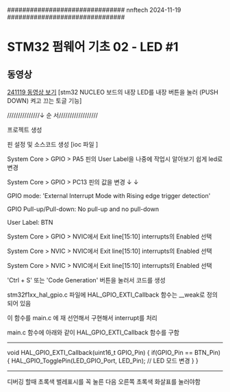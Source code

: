 ############################### nnftech 2024-11-19 ###############################

# STM32 펌웨어 기초 02 - LED #1 

   ## 동영상
   [241119 동영상 보기](https://vimeo.com/1031400673) [stm32 NUCLEO 보드의 내장 LED를 내장 버튼을 눌러 (PUSH DOWN) 켜고 끄는 토글 기능]

///////////////↓ 순 서////////////////// 

프로젝트 생성

핀 설정 및 소스코드 생성 [ioc 파일 ]

System Core > GPIO > PA5 핀의 User Label을 나중에 작업시 알아보기 쉽게 led로 변경

System Core > GPIO > PC13 핀의 값을 변경 ↓ ↓

GPIO mode: 'External Interrupt Mode with Rising edge trigger detection'

GPIO Pull-up/Pull-down: No pull-up and no pull-down

User Label: BTN

System Core > GPIO > NVIC에서 Exit line[15:10] interrupts의 Enabled 선택

System Core > NVIC > NVIC에서 Exit line[15:10] interrupts의 Enabled 선택

System Core > NVIC > NVIC에서 Exit line[15:10] interrupts의 Enabled 선택

'Ctrl + S' 또는 'Code Generation' 버튼을 눌러서 코드를 생성

stm32f1xx_hal_gpio.c 파일에 HAL_GPIO_EXTI_Callback 함수는 __weak로 정의되어 있음

이 함수를 main.c 에 재 선언해서 구현해서 interrupt를 처리

main.c 함수에 아래와 같이 HAL_GPIO_EXTI_Callback 함수를 구함

---------------------------------------------------------------------------------
void HAL_GPIO_EXTI_Callback(uint16_t GPIO_Pin)
{
	if(GPIO_Pin == BTN_Pin)
	{
		HAL_GPIO_TogglePin(LED_GPIO_Port, LED_Pin);  // LED 모드 변경
	}
}

-----------------------------------------------------------------------------------


디버깅 할때 초록색 벌레표시를 꼭 눌른 다음 오른쪽 초록색 화살표를 눌러야함 
